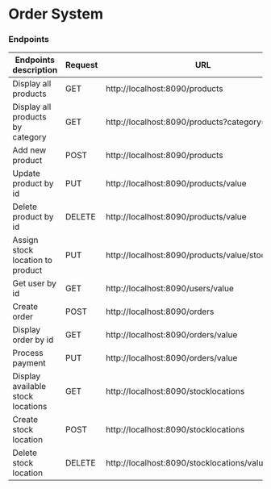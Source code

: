 # Order System


### Endpoints

| Endpoints description             | Request | URL                                                 | Example value |
|-----------------------------------|---------|-----------------------------------------------------|---------------|
| Display all products              | GET     | http://localhost:8090/products                      | -             |
| Display all products by category  | GET     | http://localhost:8090/products?category=value       | cooking       |
| Add new product                   | POST    | http://localhost:8090/products                      | -             |
| Update product by id              | PUT     | http://localhost:8090/products/value                | 1001          |
| Delete product by id              | DELETE  | http://localhost:8090/products/value                | 1001          |
| Assign stock location to product  | PUT     | http://localhost:8090/products/value/stocklocation  | 1001          |
| Get user by id                    | GET     | http://localhost:8090/users/value                   | 1001          |
| Create order                      | POST    | http://localhost:8090/orders                        |               |
| Display order by id               | GET     | http://localhost:8090/orders/value                  | 1             |
| Process payment                   | PUT     | http://localhost:8090/orders/value                  | 1             |
| Display available stock locations | GET     | http://localhost:8090/stocklocations                |               |
| Create stock location             | POST    | http://localhost:8090/stocklocations                |               |
| Delete stock location             | DELETE  | http://localhost:8090/stocklocations/value          | 1001          |


